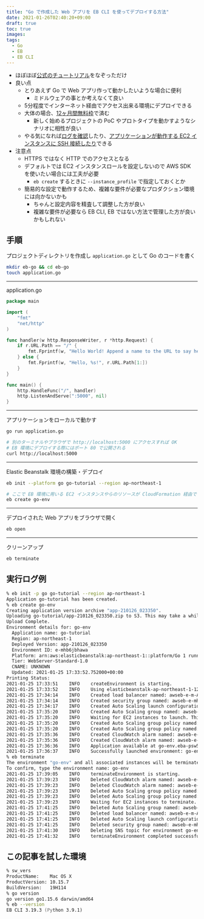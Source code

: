 ```yaml
---
title: "Go で作成した Web アプリを EB CLI を使ってデプロイする方法"
date: 2021-01-26T02:40:20+09:00
draft: true
toc: true
images:
tags: 
  - Go
  - EB
  - EB CLI
---
```


- ほぼほぼ[公式のチュートリアル](https://docs.aws.amazon.com/elasticbeanstalk/latest/dg/go-tutorial.html)をなぞっただけ
- 良い点
  - とりあえず Go で Web アプリ作って動かしたいような場合に便利
    - ミドルウェアの事とか考えなくて良い
  - 5分程度でインターネット経由でアクセス出来る環境にデプロイできる
  - 大体の場合、[12ヶ月間無料枠](https://aws.amazon.com/jp/free/)で済む
    - 新しく始めるプロジェクトの PoC やプロトタイプを動かすようなシナリオに相性が良い
  - やる気になれば[ログを確認](https://docs.aws.amazon.com/elasticbeanstalk/latest/dg/eb3-logs.html)したり、[アプリケーションが動作する EC2 インスタンスに SSH 接続したり](https://docs.aws.amazon.com/elasticbeanstalk/latest/dg/eb3-ssh.html)できる
- 注意点
  - HTTPS ではなく HTTP でのアクセスとなる
  - デフォルトでは EC2 インスタンスロールを設定しないので AWS SDK を使いたい場合には工夫が必要
    - `eb create` するときに `--instance_profile` で指定しておくとか
  - 簡易的な設定で動作するため、複雑な要件が必要なプロダクション環境には向かないかも
    - ちゃんと設定内容を精査して調整した方が良い
    - 複雑な要件が必要なら EB CLI, EB ではない方法で管理した方が良いかもしれない

<!--more-->

## 手順

プロジェクトディレクトリを作成し `application.go` として Go のコードを書く

```bash
mkdir eb-go && cd eb-go
touch application.go
```

---

application.go

```go
package main

import (
	"fmt"
	"net/http"
)

func handler(w http.ResponseWriter, r *http.Request) {
	if r.URL.Path == "/" {
		fmt.Fprintf(w, "Hello World! Append a name to the URL to say hello. For example, use %s/Mary to say hello to Mary.", r.Host)
	} else {
		fmt.Fprintf(w, "Hello, %s!", r.URL.Path[1:])
	}
}

func main() {
	http.HandleFunc("/", handler)
	http.ListenAndServe(":5000", nil)
}
```

---

アプリケーションをローカルで動かす

```zsh
go run application.go

# 別のターミナルやブラウザで http://localhost:5000 にアクセスすれば OK
# EB 環境にデプロイする際にはポート 80 で公開される
curl http://localhost:5000
```

---

Elastic Beanstalk 環境の構築・デプロイ

```zsh
eb init --platform go go-tutorial --region ap-northeast-1

# ここで EB 環境に用いる EC2 インスタンスやらのリソースが CloudFormation 経由でプロビジョニングされるため、 5分 程度の時間がかかる
eb create go-env
```

---

デプロイされた Web アプリをブラウザで開く

```zsh
eb open
```

---

クリーンアップ

```zsh
eb terminate
```


## 実行ログ例

```zsh
% eb init -p go go-tutorial --region ap-northeast-1
Application go-tutorial has been created.
% eb create go-env
Creating application version archive "app-210126_023350".
Uploading go-tutorial/app-210126_023350.zip to S3. This may take a while.
Upload Complete.
Environment details for: go-env
  Application name: go-tutorial
  Region: ap-northeast-1
  Deployed Version: app-210126_023350
  Environment ID: e-mhb6jbhawa
  Platform: arn:aws:elasticbeanstalk:ap-northeast-1::platform/Go 1 running on 64bit Amazon Linux/2.17.2
  Tier: WebServer-Standard-1.0
  CNAME: UNKNOWN
  Updated: 2021-01-25 17:33:52.752000+00:00
Printing Status:
2021-01-25 17:33:51    INFO    createEnvironment is starting.
2021-01-25 17:33:52    INFO    Using elasticbeanstalk-ap-northeast-1-123456789012 as Amazon S3 storage bucket for environment data.
2021-01-25 17:34:14    INFO    Created load balancer named: awseb-e-m-AWSEBLoa-1QR55QWY2AVZX
2021-01-25 17:34:14    INFO    Created security group named: awseb-e-mhb6jbhawa-stack-AWSEBSecurityGroup-1WRY5JQKP69QQ
2021-01-25 17:34:17    INFO    Created Auto Scaling launch configuration named: awseb-e-mhb6jbhawa-stack-AWSEBAutoScalingLaunchConfiguration-GOVWI86F79E3
2021-01-25 17:35:20    INFO    Created Auto Scaling group named: awseb-e-mhb6jbhawa-stack-AWSEBAutoScalingGroup-MW08E9EZ94AT
2021-01-25 17:35:20    INFO    Waiting for EC2 instances to launch. This may take a few minutes.
2021-01-25 17:35:20    INFO    Created Auto Scaling group policy named: arn:aws:autoscaling:ap-northeast-1:123456789012:scalingPolicy:9f066c87-60b4-407f-a339-70b0517dcd2a:autoScalingGroupName/awseb-e-mhb6jbhawa-stack-AWSEBAutoScalingGroup-MW08E9EZ94AT:policyName/awseb-e-mhb6jbhawa-stack-AWSEBAutoScalingScaleUpPolicy-1KC69AR7HGIY7
2021-01-25 17:35:20    INFO    Created Auto Scaling group policy named: arn:aws:autoscaling:ap-northeast-1:123456789012:scalingPolicy:f7442ed6-3f7e-456d-9338-941e85f4057b:autoScalingGroupName/awseb-e-mhb6jbhawa-stack-AWSEBAutoScalingGroup-MW08E9EZ94AT:policyName/awseb-e-mhb6jbhawa-stack-AWSEBAutoScalingScaleDownPolicy-82YZ8T3H24VQ
2021-01-25 17:35:36    INFO    Created CloudWatch alarm named: awseb-e-mhb6jbhawa-stack-AWSEBCloudwatchAlarmHigh-Z3HRCDA02JTS
2021-01-25 17:35:36    INFO    Created CloudWatch alarm named: awseb-e-mhb6jbhawa-stack-AWSEBCloudwatchAlarmLow-8WILR7PPYF5F
2021-01-25 17:36:36    INFO    Application available at go-env.eba-psw5vsuv.ap-northeast-1.elasticbeanstalk.com.
2021-01-25 17:36:37    INFO    Successfully launched environment: go-env
% eb terminate
The environment "go-env" and all associated instances will be terminated.
To confirm, type the environment name: go-env
2021-01-25 17:39:05    INFO    terminateEnvironment is starting.
2021-01-25 17:39:23    INFO    Deleted CloudWatch alarm named: awseb-e-mhb6jbhawa-stack-AWSEBCloudwatchAlarmHigh-Z3HRCDA02JTS 
2021-01-25 17:39:23    INFO    Deleted CloudWatch alarm named: awseb-e-mhb6jbhawa-stack-AWSEBCloudwatchAlarmLow-8WILR7PPYF5F 
2021-01-25 17:39:23    INFO    Deleted Auto Scaling group policy named: arn:aws:autoscaling:ap-northeast-1:123456789012:scalingPolicy:9f066c87-60b4-407f-a339-70b0517dcd2a:autoScalingGroupName/awseb-e-mhb6jbhawa-stack-AWSEBAutoScalingGroup-MW08E9EZ94AT:policyName/awseb-e-mhb6jbhawa-stack-AWSEBAutoScalingScaleUpPolicy-1KC69AR7HGIY7
2021-01-25 17:39:23    INFO    Deleted Auto Scaling group policy named: arn:aws:autoscaling:ap-northeast-1:123456789012:scalingPolicy:f7442ed6-3f7e-456d-9338-941e85f4057b:autoScalingGroupName/awseb-e-mhb6jbhawa-stack-AWSEBAutoScalingGroup-MW08E9EZ94AT:policyName/awseb-e-mhb6jbhawa-stack-AWSEBAutoScalingScaleDownPolicy-82YZ8T3H24VQ
2021-01-25 17:39:23    INFO    Waiting for EC2 instances to terminate. This may take a few minutes.
2021-01-25 17:41:25    INFO    Deleted Auto Scaling group named: awseb-e-mhb6jbhawa-stack-AWSEBAutoScalingGroup-MW08E9EZ94AT
2021-01-25 17:41:25    INFO    Deleted load balancer named: awseb-e-m-AWSEBLoa-1QR55QWY2AVZX
2021-01-25 17:41:25    INFO    Deleted Auto Scaling launch configuration named: awseb-e-mhb6jbhawa-stack-AWSEBAutoScalingLaunchConfiguration-GOVWI86F79E3
2021-01-25 17:41:25    INFO    Deleted security group named: awseb-e-mhb6jbhawa-stack-AWSEBSecurityGroup-1WRY5JQKP69QQ
2021-01-25 17:41:30    INFO    Deleting SNS topic for environment go-env.
2021-01-25 17:41:32    INFO    terminateEnvironment completed successfully.
```


## この記事を試した環境

```zsh
% sw_vers
ProductName:    Mac OS X
ProductVersion: 10.15.7
BuildVersion:   19H114
% go version
go version go1.15.6 darwin/amd64
% eb --version
EB CLI 3.19.3 (Python 3.9.1)
```

